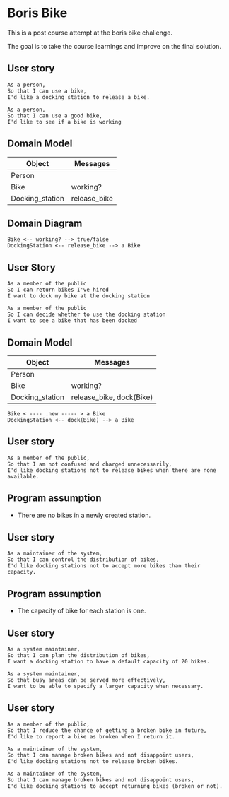 # Boris Bike

This is a post course attempt at the boris bike challenge.

The goal is to take the course learnings and improve on the final solution.

## User story

```
As a person,
So that I can use a bike,
I'd like a docking station to release a bike.

As a person,
So that I can use a good bike,
I'd like to see if a bike is working
```

## Domain Model

| Object          | Messages     |
| --------------- | ------------ |
| Person          |
| Bike            | working?     |
| Docking_station | release_bike |

## Domain Diagram

```
Bike <-- working? --> true/false
DockingStation <-- release_bike --> a Bike
```

## User Story

```
As a member of the public
So I can return bikes I've hired
I want to dock my bike at the docking station

As a member of the public
So I can decide whether to use the docking station
I want to see a bike that has been docked
```

## Domain Model

| Object          | Messages                 |
| --------------- | ------------------------ |
| Person          |                          |
| Bike            | working?                 |
| Docking_station | release_bike, dock(Bike) |

```
Bike < ---- .new ----- > a Bike
DockingStation <-- dock(Bike) --> a Bike
```

## User story

```
As a member of the public,
So that I am not confused and charged unnecessarily,
I'd like docking stations not to release bikes when there are none available.
```

## Program assumption

- There are no bikes in a newly created station.

## User story

```
As a maintainer of the system,
So that I can control the distribution of bikes,
I'd like docking stations not to accept more bikes than their capacity.
```

## Program assumption

- The capacity of bike for each station is one.

## User story

```
As a system maintainer,
So that I can plan the distribution of bikes,
I want a docking station to have a default capacity of 20 bikes.

As a system maintainer,
So that busy areas can be served more effectively,
I want to be able to specify a larger capacity when necessary.
```

## User story

```
As a member of the public,
So that I reduce the chance of getting a broken bike in future,
I'd like to report a bike as broken when I return it.

As a maintainer of the system,
So that I can manage broken bikes and not disappoint users,
I'd like docking stations not to release broken bikes.

As a maintainer of the system,
So that I can manage broken bikes and not disappoint users,
I'd like docking stations to accept returning bikes (broken or not).
```
